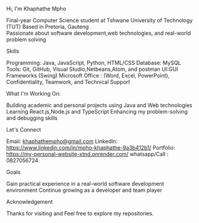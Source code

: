Hi, I'm Khaphathe Mpho

Final-year Computer Science student at Tshwane University of Technology (TUT) 
Based in Pretoria, Gauteng  
Passionate about software development,web technologies, and real-world problem solving  

Skills

 Programming: Java, JavaScript, Python, HTML/CSS
  Database: MySQL
  Tools: Git, GitHub, Visual Studio,Netbeans,Atom, and postman
  UI:GUI Frameworks (Swing)
  Microsoft Office : (Word, Excel, PowerPoint), Confidentiality, Teamwork, and Technical Support

What I'm Working On:

  Building academic and personal projects using Java and Web technologies
  Learning React.js,Node.js and TypeScript
  Enhancing my problem-solving and debugging skills

Let's Connect

  Email: khaphathempho@gmail.com
  LinkedIn: https://www.linkedin.com/in/mpho-khaphathe-9a3b412b1/
  Portfolio: https://my-personal-website-xtnd.onrender.com/
  whatsapp/Call : 0827056724

Goals

Gain practical experience in a real-world software development environment
Continue growing as a developer and team player

Acknowledgement

Thanks for visiting and Feel free to explore my repositories.

